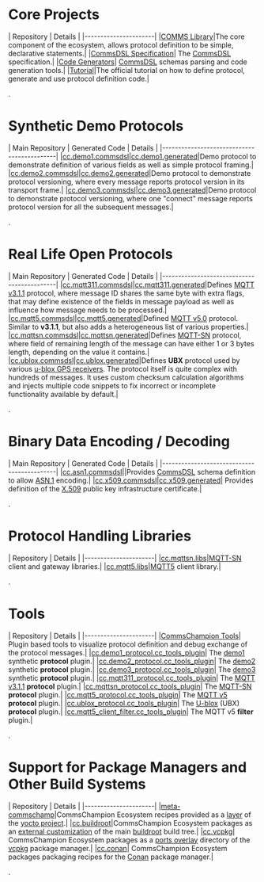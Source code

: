 # Core Projects

| Repository | Details |
|----------------------|
|[COMMS Library](https://github.com/commschamp/comms)|The core component of the ecosystem, allows protocol definition to be simple, declarative statements.|
|[CommsDSL Specification](https://github.com/commschamp/CommsDSL-Specification)| The [CommsDSL](https://commschamp.github.io/commsdsl_spec) specification.|
|[Code Generators](https://github.com/commschamp/commsdsl)| [CommsDSL](https://commschamp.github.io/commsdsl_spec) schemas parsing and code generation tools.|
|[Tutorial](https://github.com/commschamp/cc_tutorial)|The official tutorial on how to define protocol, generate and use protocol definition code.|

.

# Synthetic Demo Protocols

| Main Repository | Generated Code | Details |
|--------------------------------------------|
|[cc.demo1.commsdsl](https://github.com/commschamp/cc.demo1.commsdsl)|[cc.demo1.generated](https://github.com/commschamp/cc.demo1.generated)|Demo protocol to demonstrate definition of various fields as well as simple protocol framing.|
|[cc.demo2.commsdsl](https://github.com/commschamp/cc.demo2.commsdsl)|[cc.demo2.generated](https://github.com/commschamp/cc.demo2.generated)|Demo protocol to demonstrate protocol versioning, where every message reports protocol version in its transport frame.|
|[cc.demo3.commsdsl](https://github.com/commschamp/cc.demo3.commsdsl)|[cc.demo3.generated](https://github.com/commschamp/cc.demo3.generated)|Demo protocol to demonstrate protocol versioning, where one "connect" message reports protocol version for all the subsequent messages.|

.

# Real Life Open Protocols


| Main Repository | Generated Code | Details |
|--------------------------------------------|
|[cc.mqtt311.commsdsl](https://github.com/commschamp/cc.mqtt311.commsdsl)|[cc.mqtt311.generated](https://github.com/commschamp/cc.mqtt311.generated)|Defines [MQTT v3.1.1](http://docs.oasis-open.org/mqtt/mqtt/v3.1.1/os/mqtt-v3.1.1-os.pdf) protocol, where message ID shares the same byte with extra flags, that may define existence of the fields in message payload as well as influence how message needs to be processed.|
|[cc.mqtt5.commsdsl](https://github.com/commschamp/cc.mqtt5.commsdsl)|[cc.mqtt5.generated](https://github.com/commschamp/cc.mqtt5.generated)|Defined [MQTT v5.0](https://docs.oasis-open.org/mqtt/mqtt/v5.0/os/mqtt-v5.0-os.html) protocol. Similar to **v3.1.1**, but also adds a heterogeneous list of various properties.|
|[cc.mqttsn.commsdsl](https://github.com/commschamp/cc.mqttsn.commsdsl)|[cc.mqttsn.generated](https://github.com/commschamp/cc.mqttsn.generated)|Defines [MQTT-SN](https://www.oasis-open.org/committees/download.php/66091/MQTT-SN_spec_v1.2.pdf) protocol, where field of remaining length of the message can have either 1 or 3 bytes length, depending on the value it contains.|
|[cc.ublox.commsdsl](https://github.com/commschamp/cc.ublox.commsdsl)|[cc.ublox.generated](https://github.com/commschamp/cc.ublox.generated)|Defines **UBX** protocol used by various [u-blox GPS receivers](https://www.u-blox.com/en/position-time). The protocol itself is quite complex with hundreds of messages. It uses custom checksum calculation algorithms and injects multiple code snippets to fix incorrect or incomplete functionality available by default.|

.

# Binary Data Encoding / Decoding

| Main Repository | Generated Code | Details |
|--------------------------------------------|
|[cc.asn1.commsdsl](https://github.com/commschamp/cc.asn1.commsdsl)||Provides [CommsDSL](https://commschamp.github.io/commsdsl_spec) schema definition to allow [ASN.1](https://en.wikipedia.org/wiki/ASN.1) encoding.|
|[cc.x509.commsdsl](https://github.com/commschamp/cc.x509.commsdsl)|[cc.x509.generated](https://github.com/commschamp/cc.x509.generated)| Provides definition of the [X.509](https://datatracker.ietf.org/doc/html/rfc5280) public key infrastructure certificate.|

.

# Protocol Handling Libraries

| Repository | Details |
|----------------------|
|[cc.mqttsn.libs](https://github.com/commschamp/cc.mqttsn.libs)|[MQTT-SN](https://www.oasis-open.org/committees/download.php/66091/MQTT-SN_spec_v1.2.pdf) client and gateway libraries.|
|[cc.mqtt5.libs](https://github.com/commschamp/cc.mqtt5.libs)|[MQTT5](https://docs.oasis-open.org/mqtt/mqtt/v5.0/mqtt-v5.0.html) client library.|

.

# Tools

| Repository | Details |
|----------------------|
|[CommsChampion Tools](https://github.com/commschamp/cc_tools_qt)| Plugin based tools to visualize protocol definition and debug exchange of the protocol messages.|
|[cc.demo1_protocol.cc_tools_plugin](https://github.com/commschamp/cc.demo1_protocol.cc_tools_plugin)| The [demo1](https://github.com/commschamp/cc.demo1.commsdsl) synthetic **protocol** plugin.|
|[cc.demo2_protocol.cc_tools_plugin](https://github.com/commschamp/cc.demo2_protocol.cc_tools_plugin)| The [demo2](https://github.com/commschamp/cc.demo2.commsdsl) synthetic **protocol** plugin.|
|[cc.demo3_protocol.cc_tools_plugin](https://github.com/commschamp/cc.demo3_protocol.cc_tools_plugin)| The [demo3](https://github.com/commschamp/cc.demo3.commsdsl) synthetic **protocol** plugin.|
|[cc.mqtt311_protocol.cc_tools_plugin](https://github.com/commschamp/cc.mqtt311_protocol.cc_tools_plugin)| The [MQTT v3.1.1](https://github.com/commschamp/cc.mqtt311.commsdsl) **protocol** plugin.|
|[cc.mqttsn_protocol.cc_tools_plugin](https://github.com/commschamp/cc.mqttsn_protocol.cc_tools_plugin)| The [MQTT-SN](https://github.com/commschamp/cc.mqttsn.commsdsl) **protocol** plugin.|
|[cc.mqtt5_protocol.cc_tools_plugin](https://github.com/commschamp/cc.mqtt5_protocol.cc_tools_plugin)| The [MQTT v5](https://github.com/commschamp/cc.mqtt5.commsdsl) **protocol** plugin.|
|[cc.ublox_protocol.cc_tools_plugin](https://github.com/commschamp/cc.mqttsn_protocol.cc_tools_plugin)| The [U-blox](https://github.com/commschamp/cc.mqttsn.commsdsl) (UBX) **protocol** plugin.|
|[cc.mqtt5_client_filter.cc_tools_plugin](https://github.com/commschamp/cc.mqtt5_client_filter.cc_tools_plugin)| The MQTT v5 **filter** plugin.|

.

# Support for Package Managers and Other Build Systems

| Repository | Details |
|----------------------|
|[meta-commschamp](https://github.com/commschamp/meta-commschamp)|CommsChampion Ecosystem recipes provided as a [layer](https://docs.yoctoproject.org/bsp-guide/bsp.html) of the [yocto project](https://www.yoctoproject.org/).|
|[cc.buildroot](https://github.com/commschamp/cc.buildroot)|CommsChampion Ecosystem packages as an [external customization](https://buildroot.org/downloads/manual/manual.html#outside-br-custom) of the main [buildroot](https://buildroot.org/) build tree.|
|[cc.vcpkg](https://github.com/commschamp/cc.vcpkg)| CommsChampion Ecosystem packages as a [ports overlay](https://github.com/microsoft/vcpkg/blob/master/docs/specifications/ports-overlay.md) directory of the [vcpkg](https://github.com/microsoft/vcpkg) package manager.|
|[cc.conan](https://github.com/commschamp/cc.conan)| CommsChampion Ecosystem packages packaging recipes for the [Conan](https://conan.io/) package manager.|

.
